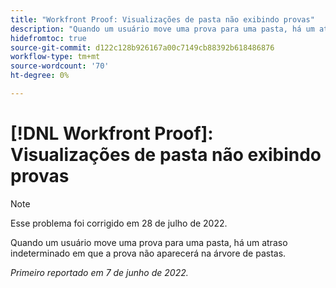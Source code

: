```yaml
---
title: "Workfront Proof: Visualizações de pasta não exibindo provas"
description: "Quando um usuário move uma prova para uma pasta, há um atraso indeterminado em que a prova não aparecerá na árvore de pastas."
hidefromtoc: true
source-git-commit: d122c128b926167a00c7149cb88392b618486876
workflow-type: tm+mt
source-wordcount: '70'
ht-degree: 0%

---
```



# [!DNL Workfront Proof]: Visualizações de pasta não exibindo provas

>[!NOTE]
>
>Esse problema foi corrigido em 28 de julho de 2022.

Quando um usuário move uma prova para uma pasta, há um atraso indeterminado em que a prova não aparecerá na árvore de pastas.

_Primeiro reportado em 7 de junho de 2022._
